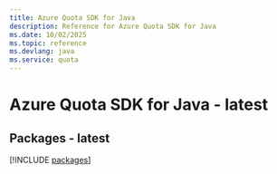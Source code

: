 ```yaml
---
title: Azure Quota SDK for Java
description: Reference for Azure Quota SDK for Java
ms.date: 10/02/2025
ms.topic: reference
ms.devlang: java
ms.service: quota
---
```

# Azure Quota SDK for Java - latest
## Packages - latest
[!INCLUDE [packages](quota-index.md)]